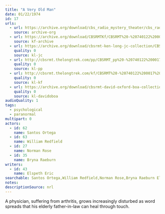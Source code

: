 ```yaml
---
title: "A Very Old Man"
date: 01/22/1974
id: 17
urls: 
  - url: https://archive.org/download/cbs_radio_mystery_theater/cbs_radio_mystery_theater-0001-0050.zip/cbs_radio_mystery_theater-0001-0050%2Fcbsrmt_0017_a_very_old_man.mp3
    source: archive-org
  - url: https://archive.org/download/CBSRMTKf/CBSRMT%20-%20740122%200017%20A%20Very%20Old%20Man_kf.mp3
    source: kf-archive
  - url: https://archive.org/download/cbsrmt-ken-long-jc-collection/CBSRMT - 740122 0017 Very Old Man vbr df_jc.mp3
    quality: 0
    source: kl-jc
  - url: http://cbsrmt.thelongtrek.com/pp/CBSRMT_pp%20-%20740122%200017%20A%20Very%20Old%20Man.mp3
    quality: 0
    source: kl-pp
  - url: http://cbsrmt.thelongtrek.com/kf/CBSRMT%20-%20740122%200017%20A%20Very%20Old%20Man_kf.mp3
    quality: 0
    source: kl-kf
  - url: https://archive.org/download/cbsrmt-david-oxford-boa-collection/CBSRMT-740122-0017-A-Very-Old-Man-(64-44)_kf-{BoA}.mp3
    quality: 0
    source: kl-davidoboa
audioQuality: 1
tags: 
  - psychological
  - paranormal
multipart: 0
actors:  
  - id: 62
    name: Santos Ortega  
  - id: 63
    name: William Redfield  
  - id: 27
    name: Norman Rose  
  - id: 35
    name: Bryna Raeburn
writers:  
  - id: 43
    name: Elspeth Eric
searchable: Santos Ortega,William Redfield,Norman Rose,Bryna Raeburn Elspeth Eric
notes: 
descriptionSource: nrl
---
```

A physician, suffering from arthritis, grows increasingly disturbed as word spreads that his elderly father-in-law can heal through touch.
